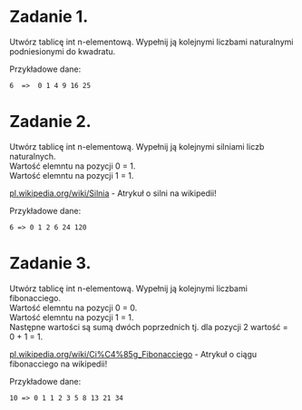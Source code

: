 # Zadanie 1.
Utwórz tablicę int n-elementową. Wypełnij ją kolejnymi liczbami naturalnymi podniesionymi do kwadratu.

Przykładowe dane:
```
6  =>  0 1 4 9 16 25
```

# Zadanie 2.
Utwórz tablicę int n-elementową. Wypełnij ją kolejnymi silniami liczb naturalnych.<br/>
Wartość elemntu na pozycji 0 = 1.<br/>
Wartość elemntu na pozycji 1 = 1.<br/>

[pl.wikipedia.org/wiki/Silnia](https://pl.wikipedia.org/wiki/Silnia) - Atrykuł o silni na wikipedii!

Przykładowe dane:
```
6 => 0 1 2 6 24 120
```

# Zadanie 3.
Utwórz tablicę int n-elementową. Wypełnij ją kolejnymi liczbami fibonacciego.<br/>
Wartość elemntu na pozycji 0 = 0.<br/>
Wartość elemntu na pozycji 1 = 1.<br/>
Następne wartości są sumą dwóch poprzednich tj. dla pozycji 2 wartość = 0 + 1 = 1.<br/>

[pl.wikipedia.org/wiki/Ci%C4%85g_Fibonacciego](https://pl.wikipedia.org/wiki/Ci%C4%85g_Fibonacciego) - Atrykuł o ciągu fibonacciego na wikipedii!

Przykładowe dane:
```
10 => 0 1 1 2 3 5 8 13 21 34
```
